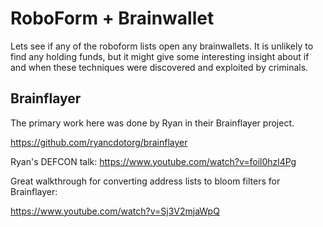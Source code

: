 # RoboForm + Brainwallet

Lets see if any of the roboform lists open any brainwallets. It is unlikely to find any holding funds, but it might give some interesting insight about if and when these techniques were discovered and exploited by criminals.

## Brainflayer

The primary work here was done by Ryan in their Brainflayer project.

https://github.com/ryancdotorg/brainflayer

Ryan's DEFCON talk: https://www.youtube.com/watch?v=foil0hzl4Pg

Great walkthrough for converting address lists to bloom filters for Brainflayer:

https://www.youtube.com/watch?v=Sj3V2mjaWpQ
